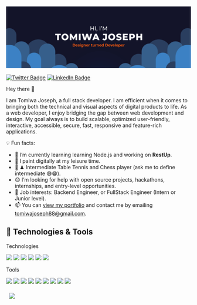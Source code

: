 [![Tomiwa's GitHub Banner](./assets/GitHubHeader.png)](https://tomiwajoseph.vercel.app)

[![Twitter Badge](https://img.shields.io/badge/Twitter-Profile-informational?style=flat&logo=twitter&logoColor=white&color=1CA2F1)](https://twitter.com/tomiwajoseph10)
[![LinkedIn Badge](https://img.shields.io/badge/LinkedIn-Profile-informational?style=flat&logo=linkedin&logoColor=white&color=0D76A8)](https://linkedin.com/in/tomiwa-joseph-a2b024203)

Hey there 👋

I am Tomiwa Joseph, a full stack developer. I am efficient when it comes to bringing both the technical and visual aspects of digital products to life. As a web developer, I enjoy bridging the gap between web development and design. My goal always is to build scalable, optimized user-friendly, interactive, accessible, secure, fast, responsive and feature-rich applications.

💡 Fun facts:

- 🌱 I’m currently learning learning Node.js and working on **RestUp**.
- 🎨 I paint digitally at my leisure time.
- 🏓 ♟ Intermediate Table Tennis and Chess player (ask me to define intermediate 😅😁).
- 😊 I’m looking for help with open source projects, hackathons, internships, and entry-level opportunities.
- 💼 Job interests: Backend Engineer, or FullStack Engineer (Intern or Junior level).
- 📫 You can [view my portfolio](https://tomiwajoseph.vercel.app) and contact me by emailing tomiwajoseph88@gmail.com.

## 🔧 Technologies & Tools

Technologies

![](https://img.shields.io/badge/Code-Python-informational?style=flat&logo=python&logoColor=white&color=2bbc8a)
![](https://img.shields.io/badge/Code-JavaScript-informational?style=flat&logo=javascript&logoColor=white&color=2bbc8a)
![](https://img.shields.io/badge/Code-React-informational?style=flat&logo=react&logoColor=white&color=4AB197)
![](https://img.shields.io/badge/Code-Django-informational?style=flat&logo=django&logoColor=white&color=4AB197)
![](https://img.shields.io/badge/Style-CSS-informational?style=flat&logo=css3&logoColor=white&color=4AB197)
![](https://img.shields.io/badge/Markup-HTML-informational?style=flat&logo=html5&logoColor=white&color=4AB197)

Tools

![](https://img.shields.io/badge/Tools-MySQL-informational?style=flat&logo=mysql&logoColor=white&color=4AB197)
![](https://img.shields.io/badge/Tools-Sqlite-informational?style=flat&logo=sqlite&logoColor=white&color=4AB197)
![](https://img.shields.io/badge/Tools-Netlify-informational?style=flat&logo=netlify&logoColor=white&color=4AB197)
![](https://img.shields.io/badge/Tools-NPM-informational?style=flat&logo=npm&logoColor=white&color=4AB197)
![](https://img.shields.io/badge/Tools-Postman-informational?style=flat&logo=Postman&logoColor=white&color=4AB197)
![](https://img.shields.io/badge/Tools-SketchBook-informational?style=flat&logo=SketchBook&logoColor=white&color=4AB197)
![](https://img.shields.io/badge/Tools-Heroku-informational?style=flat&logo=Heroku&logoColor=white&color=4AB197)
![](https://img.shields.io/badge/Tools-Photoshop-informational?style=flat&logo=Adobe-Photoshop&logoColor=white&color=4AB197)
![](https://img.shields.io/badge/Tools-GitHub-informational?style=flat&logo=GitHub&logoColor=white&color=4AB197)


<a href="https://github.com/tomiwajoseph">
  <img align="center" style="margin:0.5rem" src="https://github-readme-stats.vercel.app/api/top-langs/?username=tomiwajoseph&hide=html,css&title_color=ffffff&text_color=c9cacc&icon_color=4AB197&bg_color=1A2B34" />
</a>